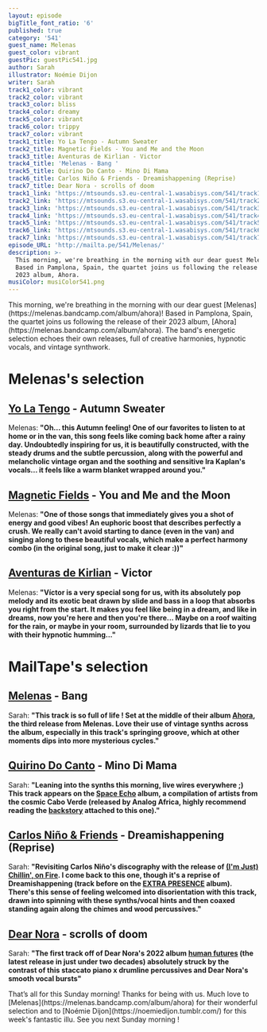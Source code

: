 ```yaml
---
layout: episode
bigTitle_font_ratio: '6'
published: true
category: '541'
guest_name: Melenas
guest_color: vibrant
guestPic: guestPic541.jpg
author: Sarah
illustrator: Noémie Dijon
writer: Sarah
track1_color: vibrant
track2_color: vibrant
track3_color: bliss
track4_color: dreamy
track5_color: vibrant
track6_color: trippy
track7_color: vibrant
track1_title: Yo La Tengo - Autumn Sweater
track2_title: Magnetic Fields - You and Me and the Moon
track3_title: Aventuras de Kirlian - Victor
track4_title: 'Melenas - Bang '
track5_title: Quirino Do Canto - Mino Di Mama
track6_title: Carlos Niño & Friends - Dreamishappening (Reprise)
track7_title: Dear Nora - scrolls of doom
track1_link: 'https://mtsounds.s3.eu-central-1.wasabisys.com/541/track1.mp3'
track2_link: 'https://mtsounds.s3.eu-central-1.wasabisys.com/541/track2.mp3'
track3_link: 'https://mtsounds.s3.eu-central-1.wasabisys.com/541/track3.mp3'
track4_link: 'https://mtsounds.s3.eu-central-1.wasabisys.com/541/track4.mp3'
track5_link: 'https://mtsounds.s3.eu-central-1.wasabisys.com/541/track5.mp3'
track6_link: 'https://mtsounds.s3.eu-central-1.wasabisys.com/541/track6.mp3'
track7_link: 'https://mtsounds.s3.eu-central-1.wasabisys.com/541/track7.mp3'
episode_URL: 'http://mailta.pe/541/Melenas/'
description: >-
  This morning, we're breathing in the morning with our dear guest Melenas!
  Based in Pamplona, Spain, the quartet joins us following the release of their
  2023 album, Ahora.
musiColor: musiColor541.png
---
```

<p id="introduction">
	This morning, we're breathing in the morning with our dear guest [Melenas](https://melenas.bandcamp.com/album/ahora)! Based in Pamplona, Spain, the quartet joins us following the release of their 2023 album, [Ahora](https://melenas.bandcamp.com/album/ahora). The band's energetic selection echoes their own releases, full of creative harmonies, hypnotic vocals, and vintage synthwork. 
</p>

# Melenas's selection

## [Yo La Tengo](https://yolatengo.com/) - Autumn Sweater

Melenas: **"**Oh... this Autumn feeling! One of our favorites to listen to at home or in the van, this song feels like coming back home after a rainy day. Undoubtedly inspiring for us, it is beautifully constructed, with the steady drums and the subtle percussion, along with the powerful and melancholic vintage organ and the soothing and sensitive Ira Kaplan's vocals... it feels like a warm blanket wrapped around you.**"**


## [Magnetic Fields](http://www.houseoftomorrow.com/) - You and Me and the Moon

Melenas: **"**One of those songs that immediately gives you a shot of energy and good vibes! An euphoric boost that describes perfectly a crush. We really can't avoid starting to dance (even in the van) and singing along to these beautiful vocals, which make a perfect harmony combo (in the original song, just to make it clear :))**"**

## [Aventuras de Kirlian](https://www.facebook.com/profile.php?id=100069189844596&fref=ts) - Victor

Melenas: **"**Víctor is a very special song for us, with its absolutely pop melody and its exotic beat drawn by slide and bass in a loop that absorbs you right from the start.
It makes you feel like being in a dream, and like in dreams, now you're here and then you're there... Maybe on a roof waiting for the rain, or maybe in your room, surrounded by lizards that lie to you with their hypnotic humming...**"**

# MailTape's selection

## [Melenas](https://www.instagram.com/melenasband/) - Bang 

Sarah: **"**This track is so full of life ! Set at the middle of their album [Ahora](https://melenas.bandcamp.com/album/ahora), the third release from Melenas. Love their use of vintage synths across the album, especially in this track's springing groove, which at other moments dips into more mysterious cycles.**"**

## [Quirino Do Canto](https://analogafrica.bandcamp.com/track/mino-di-mama) - Mino Di Mama

Sarah: **"**Leaning into the synths this morning, live wires everywhere ;) This track appears on the [Space Echo](https://analogafrica.bandcamp.com/album/space-echo-the-mystery-behind-the-cosmic-sound-of-cabo-verde-finally-revealed-analog-africa-nr-20) album, a compilation of artists from the cosmic Cabo Verde (released by Analog Africa, highly recommend reading the [backstory](https://analogafrica.bandcamp.com/album/space-echo-the-mystery-behind-the-cosmic-sound-of-cabo-verde-finally-revealed-analog-africa-nr-20) attached to this one).**"**

## [Carlos Niño & Friends](https://intlanthem.bandcamp.com/album/extra-presence) - Dreamishappening (Reprise)

Sarah: **"**Revisiting Carlos Niño's discography with the release of [(I'm Just) Chillin', on Fire](https://intlanthem.bandcamp.com/album/im-just-chillin-on-fire). I come back to this one, though it's a reprise of Dreamishappening (track before on the [EXTRA PRESENCE](https://intlanthem.bandcamp.com/album/extra-presence) album). There's this sense of feeling welcomed into disorientation with this track, drawn into spinning with these synths/vocal hints and then coaxed standing again along the chimes and wood percussives.**"**

## [Dear Nora](https://www.instagram.com/dearnorareality/?hl=en) - scrolls of doom

Sarah: **"**The first track off of Dear Nora's 2022 album [human futures](https://dearnora.bandcamp.com/album/human-futures) (the latest release in just under two decades) absolutely struck by the contrast of this staccato piano x drumline percussives and Dear Nora's smooth vocal bursts**"**

<p id="outroduction">That’s all for this Sunday morning! Thanks for being with us. Much love to [Melenas](https://melenas.bandcamp.com/album/ahora) for their wonderful selection and to [Noémie Dijon](https://noemiedijon.tumblr.com/) for this week's fantastic illu. See you next Sunday morning !</p>
